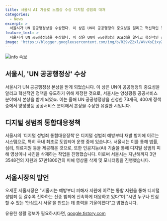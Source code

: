 ```yaml
---
title: 서울시 AI 기술로 노벨상 수상 디지털 성범죄 대처
categories:
  - News
excerpt: >
  서울시가 UN 공공행정상을 수상했다. 이 상은 UN이 공공행정의 중요성을 알리고 혁신적인 정책을 유도하기 위해 제정한 것으로, 시는 양성평등 공공서비스 분야에서 수상했다. 이를 통해 서울시는 디지털 성범죄 대응 정책을 통해 성공을 거뒀다. 이 정책은 디지털 성범죄 예방, 조기 개입, 피해지원, 재발 방지에 이르는 시스템으로, AI 기술을 이용해 피해 영상 57만건을 삭제했으며, 피해자들에게 원스톱 지원 시스템을 제공하고 있다. 오세훈 서울시장은 안심도시 서울을 만드는 데 총력을 기울이겠다고 강조했다. UN 공공행정 포럼 및 시상식에 참석할 예정이며, AI 안면인식 기반 나이 예측 프로그램을 체험할 수 있도록 할 것이다.
feature_text: >
  서울시가 UN 공공행정상을 수상했다. 이 상은 UN이 공공행정의 중요성을 알리고 혁신적인 정책을 유도하기 위해 제정한 것으로, 시는 양성평등 공공서비스 분야에서 수상했다. 이를 통해 서울시는 디지털 성범죄 대응 정책을 통해 성공을 거뒀다. 이 정책은 디지털 성범죄 예방, 조기 개입, 피해지원, 재발 방지에 이르는 시스템으로, AI 기술을 이용해 피해 영상 57만건을 삭제했으며, 피해자들에게 원스톱 지원 시스템을 제공하고 있다. 오세훈 서울시장은 안심도시 서울을 만드는 데 총력을 기울이겠다고 강조했다. UN 공공행정 포럼 및 시상식에 참석할 예정이며, AI 안면인식 기반 나이 예측 프로그램을 체험할 수 있도록 할 것이다.
image: 'https://blogger.googleusercontent.com/img/b/R29vZ2xl/AVvXsEixyZcFfHzMRdzZMjFBmAUKJYCLCGyLL1o632UiGVXcaFdKo_bkvkuCioo0uUKlGfBVcT3P84aROyZIXSBEx3Aw5nCQ3pTgDom1WDC4m8eifvWiAmWEEVb4x6G_l8C0QH225ldMjyaFvpxGEBGNO37VmDTDMHGhJPq73UglMfDca1-0aw/s1600/blogspot.png'
---
```


<p><img src="https://blogger.googleusercontent.com/img/b/R29vZ2xl/AVvXsEixyZcFfHzMRdzZMjFBmAUKJYCLCGyLL1o632UiGVXcaFdKo_bkvkuCioo0uUKlGfBVcT3P84aROyZIXSBEx3Aw5nCQ3pTgDom1WDC4m8eifvWiAmWEEVb4x6G_l8C0QH225ldMjyaFvpxGEBGNO37VmDTDMHGhJPq73UglMfDca1-0aw/s1600/blogspot.png" alt="info 속보" /></p>

<h2 data-ke-size="size26">서울시, 'UN 공공행정상' 수상</h2>

<p data-ke-size="size16">서울시가 UN 공공행정상 본상을 받게 되었습니다. 이 상은 UN이 공공행정의 중요성을 알리고 혁신적인 정책을 유도하기 위해 제정한 것으로, 서울시는 양성평등 공공서비스 분야에서 본상을 받게 되었죠. 이는 올해 UN 공공행정상을 신청한 73개국, 400개 정책 중에서 양성평등 공공서비스 분야에서 본상을 수상한 유일한 시입니다.</p>

<h2 data-ke-size="size26">디지털 성범죄 통합대응정책</h2>

<p data-ke-size="size16">서울시의 '디지털 성범죄 통합대응정책'은 디지털 성범죄 예방부터 재발 방지에 이르는 시스템으로, 특히 국내 최초로 도입되어 운영 중에 있습니다. 서울시는 이를 통해 법률, 심리, 의료지원 등을 제공해온 것으로, 또한 인공지능(AI) 기술을 통해 디지털 성범죄 피해 영상이나 사진을 삭제하는 작업을 진행했습니다. 이로써 서울시는 지난해까지 3만3548건의 지원과 57만1800건의 피해 영상물 삭제 및 모니터링을 진행했습니다.</p>

<h2 data-ke-size="size26">서울시장의 발언</h2>

<p data-ke-size="size16">오세훈 서울시장은 "서울시는 예방부터 피해자 지원에 이르는 통합 지원을 통해 디지털 성범죄 등 갈수록 진화하는 신종 범죄에 신속하게 대응하고 있다"며 "시민 누구나 안심할 수 있는 ‘안심도시 서울’을 만드는 데 총력을 기울이겠다”고 밝혔습니다.</p>
유용한 생활 정보가 필요하시다면, <a href="https://qoogle.tistory.com" rel="dofollow">qoogle.tistory.com</a>


